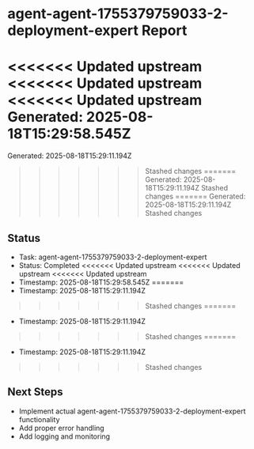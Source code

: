 # agent-agent-1755379759033-2-deployment-expert Report

<<<<<<< Updated upstream
<<<<<<< Updated upstream
<<<<<<< Updated upstream
Generated: 2025-08-18T15:29:58.545Z
=======
Generated: 2025-08-18T15:29:11.194Z
>>>>>>> Stashed changes
=======
Generated: 2025-08-18T15:29:11.194Z
>>>>>>> Stashed changes
=======
Generated: 2025-08-18T15:29:11.194Z
>>>>>>> Stashed changes

## Status
- Task: agent-agent-1755379759033-2-deployment-expert
- Status: Completed
<<<<<<< Updated upstream
<<<<<<< Updated upstream
<<<<<<< Updated upstream
- Timestamp: 2025-08-18T15:29:58.545Z
=======
- Timestamp: 2025-08-18T15:29:11.194Z
>>>>>>> Stashed changes
=======
- Timestamp: 2025-08-18T15:29:11.194Z
>>>>>>> Stashed changes
=======
- Timestamp: 2025-08-18T15:29:11.194Z
>>>>>>> Stashed changes

## Next Steps
- Implement actual agent-agent-1755379759033-2-deployment-expert functionality
- Add proper error handling
- Add logging and monitoring
